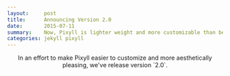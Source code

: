 ```yaml
---
layout:     post
title:      Announcing Version 2.0
date:       2015-07-11
summary:    Now, Pixyll is lighter weight and more customizable than before.
categories: jekyll pixyll
---
```


<center>
In an effort to make Pixyll easier to customize and more aesthetically pleasing, we've release version `2.0`.

</center>
